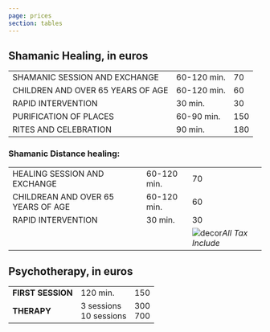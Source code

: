 ```yaml
---
page: prices
section: tables
---
```

## Shamanic Healing, in euros

|                                   |             |     |
| --------------------------------- | ----------- | --- |
| SHAMANIC SESSION AND EXCHANGE     | 60-120 min. | 7﻿0 |
| CHILDREN AND OVER 65 YEARS OF AGE | 60-120 min. | 60  |
| RAPID INTERVENTION                | 30 min.     | 3﻿0 |
| PURIFICATION OF PLACES            | 60-90 min.  | 150 |
| RITES AND CELEBRATION             | 90 min.     | 180 |

### Shamanic Distance healing:

|                                    |             |                                               |
| ---------------------------------- | ----------- | --------------------------------------------- |
| HEALING SESSION AND EXCHANGE       | 60-120 min. | 70                                            |
| CHILDREAN AND OVER 65 YEARS OF AGE | 60-120 min. | 60                                            |
| RAPID INTERVENTION                 | 30 min.     | 30                                            |
|                                    |             | ![decor](images/Ellipse.png)*All Tax Include* |



## Psychotherapy, in euros

|                   |                            |             |
| ----------------- | -------------------------- | ----------- |
| **FIRST SESSION** | 120 min.                   | 150         |
| **THERAPY**       | 3 sessions<br/>10 sessions | 300<br/>700 |